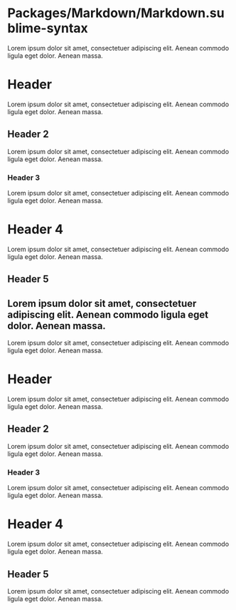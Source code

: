 Packages/Markdown/Markdown.sublime-syntax
===
Lorem ipsum dolor sit amet, consectetuer adipiscing elit. Aenean commodo ligula eget dolor. Aenean massa.
# Header
Lorem ipsum dolor sit amet, consectetuer adipiscing elit. Aenean commodo ligula eget dolor. Aenean massa.
## Header 2
Lorem ipsum dolor sit amet, consectetuer adipiscing elit. Aenean commodo ligula eget dolor. Aenean massa.
### Header 3
Lorem ipsum dolor sit amet, consectetuer adipiscing elit. Aenean commodo ligula eget dolor. Aenean massa.
# Header 4 #
Lorem ipsum dolor sit amet, consectetuer adipiscing elit. Aenean commodo ligula eget dolor. Aenean massa.
## Header 5 ##
Lorem ipsum dolor sit amet, consectetuer adipiscing elit. Aenean commodo ligula eget dolor. Aenean massa.
---
Lorem ipsum dolor sit amet, consectetuer adipiscing elit. Aenean commodo
ligula eget dolor. Aenean massa.
# Header
Lorem ipsum dolor sit amet, consectetuer adipiscing elit. Aenean commodo
ligula eget dolor. Aenean massa.
## Header 2
Lorem ipsum dolor sit amet, consectetuer adipiscing elit. Aenean commodo
ligula eget dolor. Aenean massa.
### Header 3
Lorem ipsum dolor sit amet, consectetuer adipiscing elit. Aenean commodo
ligula eget dolor. Aenean massa.
# Header 4 #
Lorem ipsum dolor sit amet, consectetuer adipiscing elit. Aenean commodo
ligula eget dolor. Aenean massa.
## Header 5 ##
Lorem ipsum dolor sit amet, consectetuer adipiscing elit. Aenean commodo
ligula eget dolor. Aenean massa.
